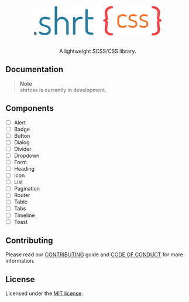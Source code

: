 <br />
<div align="center">
  <img src="https://raw.githubusercontent.com/jrson83/shrtcss/main/.github/assets/shrtcss-logo.png" alt="shrtcss Logo" />
</div>
<br />
<p align="center">A lightweight SCSS/CSS library.</p>

## Documentation

> **Note**  
> shrtcss is currently in development.

## Components

- [ ] Alert
- [ ] Badge
- [ ] Button
- [ ] Dialog
- [ ] Divider
- [ ] Dropdown
- [ ] Form
- [ ] Heading
- [ ] Icon
- [ ] List
- [ ] Pagination
- [ ] Router
- [ ] Table
- [ ] Tabs
- [ ] Timeline
- [ ] Toast

## Contributing

Please read our [CONTRIBUTING](https://github.com/jrson83/shrtcss/blob/main/CONTRIBUTING.md) guide and [CODE OF CONDUCT](https://github.com/jrson83/shrtcss/blob/main/CODE_OF_CONDUCT.md) for more information.

## License

Licensed under the [MIT license](https://github.com/jrson83/shrtcss/blob/main/LICENSE).
